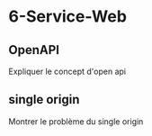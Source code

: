 # 6-Service-Web

## OpenAPI
Expliquer le concept d'open api

## single origin
Montrer le problème du single origin

